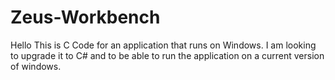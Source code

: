 # Zeus-Workbench
Hello This is C Code for an application that runs on Windows. I am looking to upgrade it to C# and to be able to run the application on a current version of windows.
